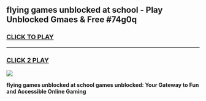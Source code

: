
## flying games unblocked at school - Play Unblocked Gmaes & Free #74g0q
<h3>
<a href="https://news.freeplayer.one?title=flying_games_unblocked_at_school&ref=26F">CLICK TO PLAY</a></h3>
<hr>

<h3>
<a href="https://news.freeplayer.one?title=flying_games_unblocked_at_school&ref=26F">CLICK 2 PLAY</a>
  
</h3>

<a href="https://news.freeplayer.one?title=flying_games_unblocked_at_school&ref=26F/"><img src="https://clearcache.store/games.png"></a>


**flying games unblocked at school games unblocked: Your Gateway to Fun and Accessible Online Gaming**
